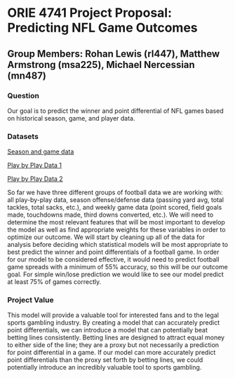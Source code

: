 # ORIE 4741 Project Proposal: Predicting NFL Game Outcomes
## Group Members: Rohan Lewis (rl447), Matthew Armstrong (msa225), Michael Nercessian (mn487)


### **Question**
Our goal is to predict the winner and point differential of NFL games based on historical season, game, and player data.

### **Datasets**
[Season and game data](https://www.pro-football-reference.com/years/2019/opp.htm)

[Play by Play Data 1](https://github.com/ryurko/nflscrapR-data/blob/master/play_by_play_data/regular_season/reg_pbp_2019.csv)

[Play by Play Data 2](https://github.com/ryurko/nflscrapR-data)

So far we have three different groups of football data we are working with: all play-by-play data, season offense/defense data (passing yard avg, total tackles, total sacks, etc.), and weekly game data (point scored, field goals made, touchdowns made, third downs converted, etc.). We will need to determine the most relevant features that will be most important to develop the model as well as find appropriate weights for these variables in order to optimize our outcome. We will start by cleaning up all of the data for analysis before deciding which statistical models will be most appropriate to best predict the winner and point differentials of a football game. In order for our model to be considered effective, it would need to predict football game spreads with a minimum of 55% accuracy, so this will be our outcome goal. For simple win/lose prediction we would like to see our model predict at least 75% of games correctly. 

### **Project Value**
This model will provide a valuable tool for interested fans and to the legal sports gambling industry. By creating a model that can accurately predict point differentials, we can introduce a model that can potentially beat betting lines consistently. Betting lines are designed to attract equal money to either side of the line; they are a proxy but not necessarily a prediction for point differential in a game. If our model can more accurately predict point differentials than the proxy set forth by betting lines, we could potentially introduce an incredibly valuable tool to sports gambling.
